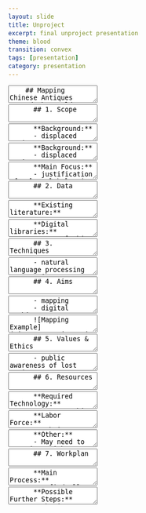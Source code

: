 ```yaml
---
layout: slide
title: Unproject
excerpt: final unproject presentation
theme: blood
transition: convex
tags: [presentation]
category: presentation
---
```

<section data-markdown>
  <textarea data-template>
    ## Mapping Chinese Antiques Around the World
    Maggie Li & Rosanna Zhou
  </textarea>
</section>



<section>

  <section data-markdown>
    <textarea data-template>
      ## 1. Scope
    </textarea>
  </section>

  <section data-markdown>
    <textarea data-template>
      **Background:**
      - displaced antiques
      ![Lost Antiques 1](/images/unprj/antique1.jpg "Lost Antiques 1")
    </textarea>
  </section>

  <section data-markdown>
    <textarea data-template>
      **Background:**
      - displaced antiques
      ![Lost Antiques 2](/images/unprj/antique2.png "Lost Antiques 2")
    </textarea>
  </section>

  <section data-markdown>
    <textarea data-template>
      **Main Focus:**
      - justification of cultural belonging
    </textarea>
  </section>

</section>



<section>

  <section data-markdown>
    <textarea data-template>
      ## 2. Data
    </textarea>
  </section>

  <section data-markdown>
    <textarea data-template>
      **Existing literature:**
      - e.g., "Records of Modern National Treasures Lost Overseas."  
      ![Records of Modern National Treasures Lost Overseas](/images/unprj/data1.jpg "Records of Modern National Treasures Lost Overseas")
    </textarea>
  </section>

  <section data-markdown>
    <textarea data-template>
      **Digital libraries:**
      - e.g., ["China Art Digital Library"](https://www.eastview.com/resources/e-collections/china-art-digital-library/)
      ![China Art Digital Library](/images/unprj/digital_library_2.png "China Art Digital Library")
    </textarea>
  </section>

</section>



<section>

  <section data-markdown>
    <textarea data-template>
      ## 3. Techniques
    </textarea>
  </section>

  <section data-markdown>
    <textarea data-template>
      - natural language processing
      - image processing
      - mapping
      - digitization
    </textarea>
  </section>

</section>



<section>

  <section data-markdown>
    <textarea data-template>
      ## 4. Aims
    </textarea>
  </section>

  <section data-markdown>
    <textarea data-template>
      - mapping
      - digital archives
      - NLP connecting lost antiques to historical records
    </textarea>
  </section>

  <section data-markdown>
    <textarea data-template>
      ![Mapping Example](/images/unprj/unprj_map.png "Example of Final Mapping")
    </textarea>
  </section>

</section>



<section>

  <section data-markdown>
    <textarea data-template>
      ## 5. Values & Ethics
    </textarea>
  </section>

  <section data-markdown>
    <textarea data-template>
      - public awareness of lost antiques
      - reclaiming power of defining national historical relics
    </textarea>
  </section>

</section>



<section>

  <section data-markdown>
    <textarea data-template>
      ## 6. Resources
    </textarea>
  </section>

  <section data-markdown>
    <textarea data-template>
      **Required Technology:**
      - Cartographic representation necessary for the mapping step
      - AI text analyzing model trained on Classical Chinese is required
    </textarea>
  </section>

  <section data-markdown>
    <textarea data-template>
      **Labor Force:**
      - Website builders required for building the digital archive
      - Historians to cooperate with NLP AIs
    </textarea>
  </section>

  <section data-markdown>
    <textarea data-template>
      **Other:**
      - May need to negotiate with different museums to obtain copyright
    </textarea>
  </section>

</section>



<section>

  <section data-markdown>
    <textarea data-template>
      ## 7. Workplan
    </textarea>
  </section>

  <section data-markdown>
    <textarea data-template>
      **Main Process:**
      - 1-find all Chinese antiques collections from worldwide museums (automized)
      - 2-mark them in a world map
      - 3-construct a digital archive of the antiques found and unify the metadata
      - 4-search for the earliest records of each antique in Chinese history using NLP trained based on Classical Chinese
    </textarea>
  </section>

  <section data-markdown>
    <textarea data-template>
      **Possible Further Steps:**
      - obtain 3D-printed models of antiques unavailable domestically
      - better visualization of the digital archive utilizing image clustering (or train AI to identify antique's dynasty..?)
    </textarea>
  </section>

</section>